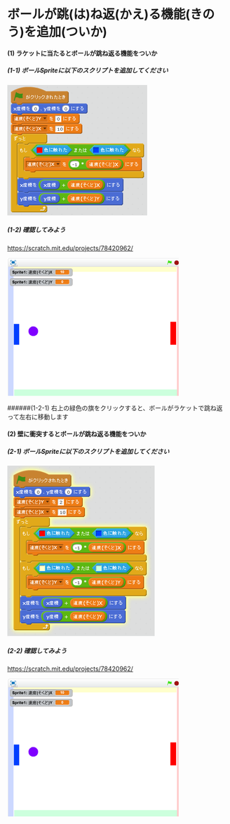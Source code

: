# ボールが跳(は)ね返(かえ)る機能(きのう)を追加(ついか)

#### (1) ラケットに当たるとボールが跳ね返る機能をついか

##### (1-1) ボールSpriteに以下のスクリプトを追加してください
![](ball_script_002b.png)

##### (1-2) 確認してみよう
https://scratch.mit.edu/projects/78420962/

![](bouncing_scratch_001.png)

######(1-2-1) 右上の緑色の旗をクリックすると、ボールがラケットで跳ね返って左右に移動します


#### (2) 壁に衝突するとボールが跳ね返る機能をついか
##### (2-1) ボールSpriteに以下のスクリプトを追加してください
![](racket_script_003a.png)

##### (2-2) 確認してみよう
https://scratch.mit.edu/projects/78420962/

![](bouncing_scratch_001.png)

